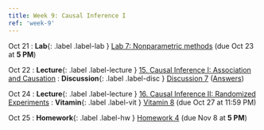```yaml
---
title: Week 9: Causal Inference I
ref: 'week-9'
---
```

Oct 21
: **Lab**{: .label .label-lab } [Lab 7: Nonparametric methods](https://data102.datahub.berkeley.edu/hub/user-redirect/git-pull?repo=https%3A%2F%2Fgithub.com%2Fds-102%2Ffa24-materials&urlpath=lab%2Ftree%2Ffa24-materials%2Flab%2Flab07%2Flab07.ipynb&branch=main) (due Oct 23 at **5 PM**)

Oct 22
: **Lecture**{: .label .label-lecture } [15. Causal Inference I: Association and Causation](lecture/lec15)
: **Discussion**{: .label .label-disc } [Discussion 7](https://drive.google.com/file/d/1AD9sOB2nHL9CKjBkQlX0j01i_TfSzYam/view?usp=sharing) ([Answers](https://drive.google.com/file/d/1TPYRRl8xnYovqGRzSpCV7CVm--IOQKSh/view?usp=sharing))

Oct 24
: **Lecture**{: .label .label-lecture } [16. Causal Inference II: Randomized Experiments](lecture/lec16)
: **Vitamin**{: .label .label-vit } [Vitamin 8](https://www.gradescope.com/courses/845267/assignments/5201740) (due Oct 27 at 11:59 PM)

Oct 25
: **Homework**{: .label .label-hw } [Homework 4](https://data102.datahub.berkeley.edu/hub/user-redirect/git-pull?repo=https%3A%2F%2Fgithub.com%2Fds-102%2Ffa24-materials&urlpath=lab%2Ftree%2Ffa24-materials%2Fhomework%2Fhw04%2Fhw4.pdf&branch=main) (due Nov 8 at **5 PM**)
